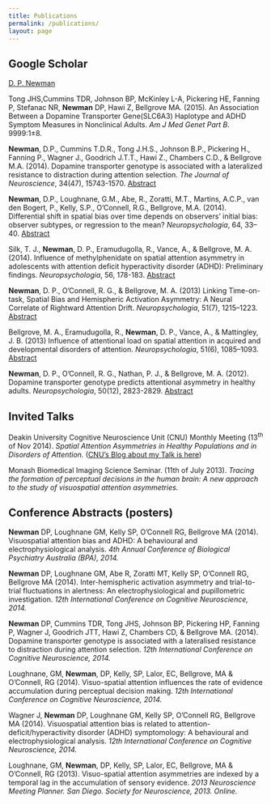 ```yaml
---
title: Publications
permalink: /publications/
layout: page
---
```


## Google Scholar
[D. P. Newman][1]

Tong JHS,Cummins TDR, Johnson BP, McKinley L-A, Pickering HE, Fanning P, Stefanac NR, **Newman** DP, Hawi Z, Bellgrove MA. (2015). An Association Between a Dopamine Transporter Gene(SLC6A3) Haplotype and ADHD Symptom Measures in Nonclinical Adults. *Am J Med Genet Part B*. 9999:1±8.

**Newman**, D.P., Cummins T.D.R., Tong J.H.S., Johnson B.P., Pickering H., Fanning P., Wagner J., Goodrich J.T.T., Hawi Z., Chambers C.D., & Bellgrove M.A. (2014). Dopamine transporter genotype is associated with a lateralized resistance to distraction during attention selection. *The Journal of Neuroscience*, 34(47), 15743-1570. [Abstract](http://www.jneurosci.org/content/34/47/15743.short)

**Newman**, D.P., Loughnane, G.M., Abe, R., Zoratti, M.T., Martins, A.C.P., van den Bogert, P., Kelly, S.P., O’Connell, R.G., Bellgrove, M.A. (2014). Differential shift in spatial bias over time depends on observers’ initial bias: observer subtypes, or regression to the mean? *Neuropsychologia*, 64, 33–40. [Abstract][2]

Silk, T. J., **Newman**, D. P., Eramudugolla, R., Vance, A., & Bellgrove, M. A. (2014). Influence of methylphenidate on spatial attention asymmetry in adolescents with attention deficit hyperactivity disorder (ADHD): Preliminary findings. *Neuropsychologia*, 56, 178-183. [Abstract](http://www.ncbi.nlm.nih.gov/pubmed/?term=Influence+of+methylphenidate+on+spatial+attention+asymmetry+in+adolescents+with+attention+deficit+hyperactivity+disorder)

**Newman**, D. P., O’Connell, R. G., & Bellgrove, M. A. (2013) Linking Time-on-task, Spatial Bias and Hemispheric Activation Asymmetry: A Neural Correlate of Rightward Attention Drift. *Neuropsychologia*,  51(7), 1215–1223. [Abstract][3]

Bellgrove, M. A., Eramudugolla, R., **Newman**, D. P., Vance, A., & Mattingley, J. B. (2013) Influence of attentional load on spatial attention in acquired and developmental disorders of attention. *Neuropsychologia*, 51(6), 1085–1093. [Abstract](http://www.ncbi.nlm.nih.gov/pubmed/23391561)

**Newman**, D. P., O’Connell, R. G., Nathan, P. J., & Bellgrove, M. A. (2012). Dopamine transporter genotype predicts attentional asymmetry in healthy adults. *Neuropsychologia*, 50(12), 2823-2829. [Abstract](http://www.ncbi.nlm.nih.gov/pubmed/22940645)

## Invited Talks

Deakin University Cognitive Neuroscience Unit (CNU) Monthly Meeting (13<sup>th</sup> of Nov 2014). *Spatial Attention Asymmetries in Healthy Populations and in Disorders of Attention.* ([CNU’s Blog about my Talk is here](http://cogexneuro.blogspot.com.au/2014/11/spatial-attention-asymmetries-in.html))

Monash Biomedical Imaging Science Seminar. (11th of July 2013). *Tracing the formation of perceptual decisions in the human brain: A new approach to the study of visuospatial attention asymmetries.*

## Conference Abstracts (posters)

**Newman** DP, Loughnane GM, Kelly SP, O’Connell RG, Bellgrove MA (2014). Visuospatial attention bias and ADHD: A behavioural and electrophysiological analysis. *4th Annual Conference of Biological Psychiatry Australia (BPA), 2014.*

**Newman** DP, Loughnane GM, Abe R, Zoratti MT, Kelly SP, O’Connell RG, Bellgrove MA (2014). Inter-hemispheric activation asymmetry and trial-to-trial fluctuations in alertness: An electrophysiological and pupillometric investigation. *12th International Conference on Cognitive Neuroscience, 2014.*

**Newman** DP, Cummins TDR, Tong JHS, Johnson BP, Pickering HP, Fanning P, Wagner J, Goodrich JTT, Hawi Z, Chambers CD, & Bellgrove MA. (2014). Dopamine transporter genotype is associated with a lateralised resistance to distraction during attention selection. *12th International Conference on Cognitive Neuroscience, 2014.*

Loughnane, GM, **Newman**, DP, Kelly, SP, Lalor, EC, Bellgrove, MA & O’Connell, RG (2014). Visuo-spatial attention influences the rate of evidence accumulation during perceptual decision making. *12th International Conference on Cognitive Neuroscience, 2014.*

Wagner J, **Newman** DP, Loughnane GM, Kelly SP, O’Connell RG, Bellgrove MA (2014). Visuospatial attention bias is related to attention-deficit/hyperactivity disorder (ADHD) symptomology: A behavioural and electrophysiological analysis. *12th International Conference on Cognitive Neuroscience, 2014.*

Loughnane, GM, **Newman**, DP, Kelly, SP, Lalor, EC, Bellgrove, MA & O’Connell, RG (2013). Visuo-spatial attention asymmetries are indexed by a temporal lag in the accumulation of sensory evidence. *2013 Neuroscience Meeting Planner. San Diego. Society for Neuroscience, 2013. Online.*

 [1]: http://scholar.google.com.au/citations?user=P0CiRYkAAAAJ&hl=en
 [2]: http://www.sciencedirect.com/science/article/pii/S0028393214003224
 [3]: http://authors.elsevier.com/sd/article/S0028393213001000
